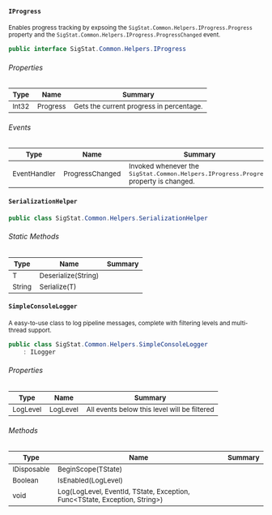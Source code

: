 #### `IProgress`

<sub>Enables progress tracking by expsoing the `SigStat.Common.Helpers.IProgress.Progress` property and the `SigStat.Common.Helpers.IProgress.ProgressChanged` event.</sub>
```csharp
public interface SigStat.Common.Helpers.IProgress

```

###### Properties

| <sub>Type</sub> | <sub>Name</sub> | <sub>Summary</sub> | 
| --- | --- | --- | 
| <sub>Int32</sub> | <sub>Progress</sub> | <sub>Gets the current progress in percentage.</sub> | 


###### Events

| <sub>Type</sub> | <sub>Name</sub> | <sub>Summary</sub> | 
| --- | --- | --- | 
| <sub>EventHandler<Int32></sub> | <sub>ProgressChanged</sub> | <sub>Invoked whenever the `SigStat.Common.Helpers.IProgress.Progress` property is changed.</sub> | 


#### `SerializationHelper`

```csharp
public class SigStat.Common.Helpers.SerializationHelper

```

###### Static Methods

| <sub>Type</sub> | <sub>Name</sub> | <sub>Summary</sub> | 
| --- | --- | --- | 
| <sub>T</sub> | <sub>Deserialize(String)</sub> | <sub></sub> | 
| <sub>String</sub> | <sub>Serialize(T)</sub> | <sub></sub> | 


#### `SimpleConsoleLogger`

<sub>A easy-to-use class to log pipeline messages, complete with filtering levels and multi-thread support.</sub>
```csharp
public class SigStat.Common.Helpers.SimpleConsoleLogger
    : ILogger

```

###### Properties

| <sub>Type</sub> | <sub>Name</sub> | <sub>Summary</sub> | 
| --- | --- | --- | 
| <sub>LogLevel</sub> | <sub>LogLevel</sub> | <sub>All events below this level will be filtered</sub> | 


###### Methods

| <sub>Type</sub> | <sub>Name</sub> | <sub>Summary</sub> | 
| --- | --- | --- | 
| <sub>IDisposable</sub> | <sub>BeginScope(TState)</sub> | <sub></sub> | 
| <sub>Boolean</sub> | <sub>IsEnabled(LogLevel)</sub> | <sub></sub> | 
| <sub>void</sub> | <sub>Log(LogLevel, EventId, TState, Exception, Func<TState, Exception, String>)</sub> | <sub></sub> | 


